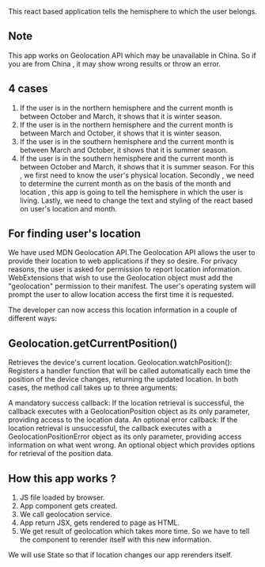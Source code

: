 This react based application tells the hemisphere to which the user belongs. 

## Note
This app works on Geolocation API which may be unavailable in China. So if you are from China , it may show wrong results or throw an error.

## 4 cases
1. If the user is in the northern hemisphere and the current month is between October and March, it shows that it is winter season.
2. If the user is in the northern hemisphere and the current month is between March and October, it shows that it is winter season.
3. If the user is in the southern hemisphere and the current month is between March and October, it shows that it is summer season.
4. If the user is in the southern hemisphere and the current month is between October and March, it shows that it is summer season.
For this , we first need to know the user's physical location.
Secondly , we need to determine the current month as on the basis of the month and location , this app is going to tell the hemisphere in which the user is living.
Lastly, we need to change the text and styling of the react based on user's location and month.

## For finding user's location 
We have used MDN Geolocation API.The Geolocation API allows the user to provide their location to web applications if they so desire. For privacy reasons, the user is asked for permission to report location information.
WebExtensions that wish to use the Geolocation object must add the "geolocation" permission to their manifest. The user's operating system will prompt the user to allow location access the first time it is requested.

The developer can now access this location information in a couple of different ways:

## Geolocation.getCurrentPosition()
Retrieves the device's current location.
Geolocation.watchPosition(): Registers a handler function that will be called automatically each time the position of the device changes, returning the updated location.
In both cases, the method call takes up to three arguments:

A mandatory success callback: If the location retrieval is successful, the callback executes with a GeolocationPosition object as its only parameter, providing access to the location data.
An optional error callback: If the location retrieval is unsuccessful, the callback executes with a GeolocationPositionError object as its only parameter, providing access information on what went wrong.
An optional object which provides options for retrieval of the position data.

## How this app works ?
1. JS file loaded by browser.
2. App component gets created.
3. We call geolocation service.
4. App return JSX, gets rendered to page as HTML.
5. We get result of geolocation which takes more time. So we have to tell the component to rerender itself with this new information.

We will use State so that if location changes our app rerenders itself.
